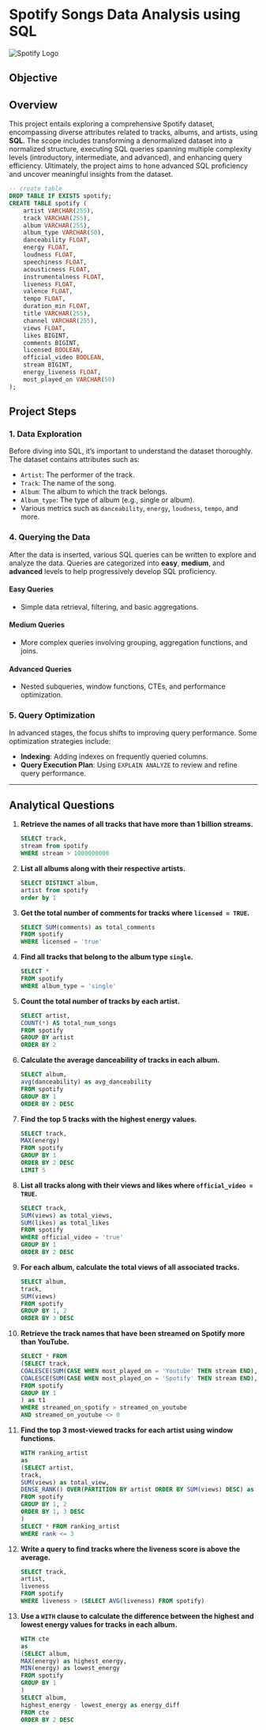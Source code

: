 # Spotify Songs Data Analysis using SQL

![Spotify Logo](https://github.com/sreechub/Spotify_SQL_Project/blob/main/spotify_img.png)

## Objective

## Overview 
This project entails exploring a comprehensive Spotify dataset, encompassing diverse attributes related to tracks, albums, and artists, using **SQL**. The scope includes transforming a denormalized dataset into a normalized structure, executing SQL queries spanning multiple complexity levels (introductory, intermediate, and advanced), and enhancing query efficiency. Ultimately, the project aims to hone advanced SQL proficiency and uncover meaningful insights from the dataset.

```sql
-- create table
DROP TABLE IF EXISTS spotify;
CREATE TABLE spotify (
    artist VARCHAR(255),
    track VARCHAR(255),
    album VARCHAR(255),
    album_type VARCHAR(50),
    danceability FLOAT,
    energy FLOAT,
    loudness FLOAT,
    speechiness FLOAT,
    acousticness FLOAT,
    instrumentalness FLOAT,
    liveness FLOAT,
    valence FLOAT,
    tempo FLOAT,
    duration_min FLOAT,
    title VARCHAR(255),
    channel VARCHAR(255),
    views FLOAT,
    likes BIGINT,
    comments BIGINT,
    licensed BOOLEAN,
    official_video BOOLEAN,
    stream BIGINT,
    energy_liveness FLOAT,
    most_played_on VARCHAR(50)
);
```
## Project Steps

### 1. Data Exploration
Before diving into SQL, it’s important to understand the dataset thoroughly. The dataset contains attributes such as:
- `Artist`: The performer of the track.
- `Track`: The name of the song.
- `Album`: The album to which the track belongs.
- `Album_type`: The type of album (e.g., single or album).
- Various metrics such as `danceability`, `energy`, `loudness`, `tempo`, and more.

### 4. Querying the Data
After the data is inserted, various SQL queries can be written to explore and analyze the data. Queries are categorized into **easy**, **medium**, and **advanced** levels to help progressively develop SQL proficiency.

#### Easy Queries
- Simple data retrieval, filtering, and basic aggregations.
  
#### Medium Queries
- More complex queries involving grouping, aggregation functions, and joins.
  
#### Advanced Queries
- Nested subqueries, window functions, CTEs, and performance optimization.

### 5. Query Optimization
In advanced stages, the focus shifts to improving query performance. Some optimization strategies include:
- **Indexing**: Adding indexes on frequently queried columns.
- **Query Execution Plan**: Using `EXPLAIN ANALYZE` to review and refine query performance.
  
---
## Analytical Questions

1. **Retrieve the names of all tracks that have more than 1 billion streams.**
   ```sql
   SELECT track,
   stream from spotify
   WHERE stream > 1000000000
   ```
   
2. **List all albums along with their respective artists.**
   ```sql
   SELECT DISTINCT album,
   artist from spotify
   order by 1
   ```
   
3. **Get the total number of comments for tracks where `licensed = TRUE`.**
   ```sql
   SELECT SUM(comments) as total_comments
   FROM spotify
   WHERE licensed = 'true'
   ```
   
4. **Find all tracks that belong to the album type `single`.**
   ```sql
   SELECT *
   FROM spotify
   WHERE album_type = 'single'
   ```
   
5. **Count the total number of tracks by each artist.**
    ```sql
    SELECT artist,
    COUNT(*) AS total_num_songs
    FROM spotify
    GROUP BY artist
    ORDER BY 2
    ```
    
6. **Calculate the average danceability of tracks in each album.**
    ```sql
    SELECT album,
    avg(danceability) as avg_danceability
    FROM spotify
    GROUP BY 1
    ORDER BY 2 DESC
    ```
    
7. **Find the top 5 tracks with the highest energy values.**
    ```sql
    SELECT track,
    MAX(energy)
    FROM spotify
    GROUP BY 1
    ORDER BY 2 DESC
    LIMIT 5
    ```
    
8. **List all tracks along with their views and likes where `official_video = TRUE`.**
    ```sql
    SELECT track,
    SUM(views) as total_views,
    SUM(likes) as total_likes
    FROM spotify
    WHERE official_video = 'true'
    GROUP BY 1
    ORDER BY 2 DESC
    ```
    
9. **For each album, calculate the total views of all associated tracks.**
    ```sql
    SELECT album,
    track,
    SUM(views)
    FROM spotify
    GROUP BY 1, 2
    ORDER BY 3 DESC
    ```
    
10. **Retrieve the track names that have been streamed on Spotify more than YouTube.**
    ```sql
    SELECT * FROM
    (SELECT track,
    COALESCE(SUM(CASE WHEN most_played_on = 'Youtube' THEN stream END),0) as streamed_on_youtube,
    COALESCE(SUM(CASE WHEN most_played_on = 'Spotify' THEN stream END),0) as streamed_on_spotify
    FROM spotify
    GROUP BY 1
    ) as t1
    WHERE streamed_on_spotify > streamed_on_youtube
    AND streamed_on_youtube <> 0
    ```
    
11. **Find the top 3 most-viewed tracks for each artist using window functions.**
    ```sql
    WITH ranking_artist
    as
    (SELECT artist,
    track,
    SUM(views) as total_view,
    DENSE_RANK() OVER(PARTITION BY artist ORDER BY SUM(views) DESC) as rank
    FROM spotify
    GROUP BY 1, 2
    ORDER BY 1, 3 DESC
    )
    SELECT * FROM ranking_artist
    WHERE rank <= 3
    ```
    
12. **Write a query to find tracks where the liveness score is above the average.**
    ```sql
    SELECT track,
    artist,
    liveness
    FROM spotify
    WHERE liveness > (SELECT AVG(liveness) FROM spotify)
    ```
    
13. **Use a `WITH` clause to calculate the difference between the highest and lowest energy values for tracks in each album.**
    ```sql
    WITH cte
    as
    (SELECT album,
    MAX(energy) as highest_energy,
    MIN(energy) as lowest_energy
    FROM spotify
    GROUP BY 1
    )
    SELECT album,
    highest_energy - lowest_energy as energy_diff
    FROM cte
    ORDER BY 2 DESC
    ```

   
